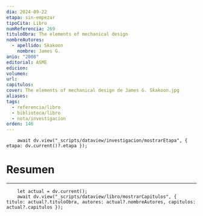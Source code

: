 ```yaml
---
dia: 2024-09-22
etapa: sin-empezar
tipoCita: Libro
numReferencia: 269
tituloObra: The elements of mechanical design
nombreAutores:
  - apellido: Skakoon
    nombre: James G.
anio: "2008"
editorial: ASME
edicion: 
volumen: 
url: 
capitulos: 
cover: The elements of mechanical design de James G. Skakoon.jpg
aliases: 
tags:
  - referencia/libro
  - biblioteca/libro
  - nota/investigacion
orden: 146
---
```

```dataviewjs
	await dv.view("_scripts/dataview/investigacion/mostrarEtapa", { etapa: dv.current()?.etapa });
```
# Resumen
---
```dataviewjs
	let actual = dv.current();
	await dv.view("_scripts/dataview/libro/mostrarCapitulos", { titulo: actual?.tituloObra, autores: actual?.nombreAutores, capitulos: actual?.capitulos });
```


 